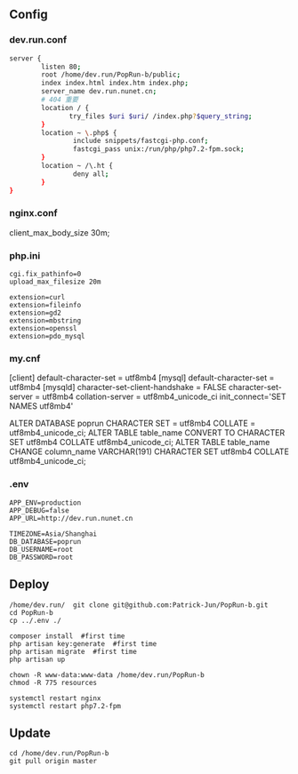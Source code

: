 ## Config

### dev.run.conf

``` sh
server {
        listen 80; 
        root /home/dev.run/PopRun-b/public;
        index index.html index.htm index.php;
        server_name dev.run.nunet.cn;
        # 404 重要
        location / {
               try_files $uri $uri/ /index.php?$query_string;
        }
        location ~ \.php$ {
                include snippets/fastcgi-php.conf;
                fastcgi_pass unix:/run/php/php7.2-fpm.sock;
        }
        location ~ /\.ht {
                deny all;
        }
}
```

### nginx.conf
client_max_body_size 30m; 

### php.ini

``` she
cgi.fix_pathinfo=0
upload_max_filesize 20m

extension=curl
extension=fileinfo
extension=gd2
extension=mbstring
extension=openssl
extension=pdo_mysql
```

### my.cnf

[client]
default-character-set = utf8mb4
[mysql]
default-character-set = utf8mb4
[mysqld]
character-set-client-handshake = FALSE
character-set-server = utf8mb4
collation-server = utf8mb4_unicode_ci
init_connect='SET NAMES utf8mb4'

ALTER DATABASE poprun CHARACTER SET = utf8mb4 COLLATE = utf8mb4_unicode_ci;
ALTER TABLE table_name CONVERT TO CHARACTER SET utf8mb4 COLLATE utf8mb4_unicode_ci;
ALTER TABLE table_name CHANGE column_name VARCHAR(191) CHARACTER SET utf8mb4 COLLATE utf8mb4_unicode_ci;

### .env

``` she
APP_ENV=production
APP_DEBUG=false
APP_URL=http://dev.run.nunet.cn

TIMEZONE=Asia/Shanghai
DB_DATABASE=poprun
DB_USERNAME=root
DB_PASSWORD=root
```



## Deploy

``` she
/home/dev.run/  git clone git@github.com:Patrick-Jun/PopRun-b.git
cd PopRun-b
cp ../.env ./

composer install  #first time
php artisan key:generate  #first time
php artisan migrate  #first time
php artisan up

chown -R www-data:www-data /home/dev.run/PopRun-b
chmod -R 775 resources

systemctl restart nginx
systemctl restart php7.2-fpm
```

## Update

``` she
cd /home/dev.run/PopRun-b
git pull origin master
```
